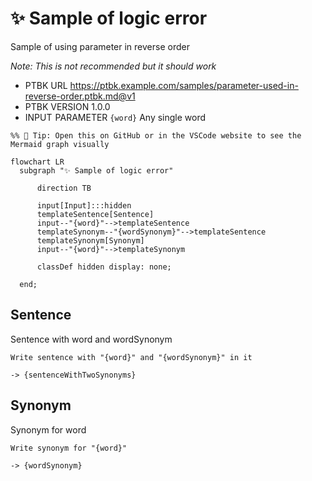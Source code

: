 # ✨ Sample of logic error

Sample of using parameter in reverse order

_Note: This is not recommended but it should work_

-   PTBK URL https://ptbk.example.com/samples/parameter-used-in-reverse-order.ptbk.md@v1
-   PTBK VERSION 1.0.0
-   INPUT  PARAMETER `{word}` Any single word

<!--Graph-->
<!-- ⚠️ WARNING: This section was auto-generated -->
```mermaid
%% 🔮 Tip: Open this on GitHub or in the VSCode website to see the Mermaid graph visually

flowchart LR
  subgraph "✨ Sample of logic error"

      direction TB

      input[Input]:::hidden
      templateSentence[Sentence]
      input--"{word}"-->templateSentence
      templateSynonym--"{wordSynonym}"-->templateSentence
      templateSynonym[Synonym]
      input--"{word}"-->templateSynonym

      classDef hidden display: none;

  end;
```
<!--/Graph-->

## Sentence

Sentence with word and wordSynonym

```text
Write sentence with "{word}" and "{wordSynonym}" in it
```

`-> {sentenceWithTwoSynonyms}`

## Synonym

Synonym for word

```text
Write synonym for "{word}"
```

`-> {wordSynonym}`
